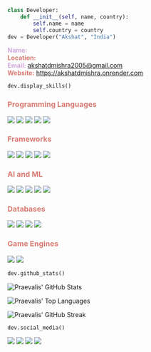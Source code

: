 ```python
class Developer: 
	def __init__(self, name, country):
		self.name = name
		self.country = country
dev = Developer("Akshat", "India")
```

<span style="color:#D2A8DC"><strong>Name:</strong></span> <span style="color:white">Akshat Mishra</span> <br>
<span style="color:#D97B72"><strong>Location:</strong></span> <span style="color:white">India</span> <br>
<span style="color:#D2A8DC"><strong>Email:</strong></span> akshatdmishra2005@gmail.com <br>
<span style="color:#D97B72"><strong>Website:</strong></span> https://akshatdmishra.onrender.com <br>


```python 
dev.display_skills()
```

### <span style="color:#D97B72">Programming Languages</span>

<p>
<img src="https://img.shields.io/badge/Python-6A4C9C?style=for-the-badge">  
<img src="https://img.shields.io/badge/JavaScript-306998?style=for-the-badge">  
<img src="https://img.shields.io/badge/C++-6A4C9C?style=for-the-badge">  
<img src="https://img.shields.io/badge/C-306998?style=for-the-badge">  
<img src="https://img.shields.io/badge/TypeScript-6A4C9C?style=for-the-badge">	
</p>

### <span style="color:#D97B72">Frameworks</span>

<p>
<img src="https://img.shields.io/badge/React-6A4C9C?style=for-the-badge">  
<img src="https://img.shields.io/badge/Flask-306998?style=for-the-badge">  
<img src="https://img.shields.io/badge/Express-6A4C9C?style=for-the-badge">  
<img src="https://img.shields.io/badge/Django-306998?style=for-the-badge">  
<img src="https://img.shields.io/badge/Next-6A4C9C?style=for-the-badge">	
</p>

### <span style="color:#D97B72">AI and ML</span>

<p>
<img src="https://img.shields.io/badge/PyTorch-6A4C9C?style=for-the-badge">  
<img src="https://img.shields.io/badge/Tensorflow-306998?style=for-the-badge">  
<img src="https://img.shields.io/badge/OpenCV-6A4C9C?style=for-the-badge">  
<img src="https://img.shields.io/badge/Scikit--Learn-306998?style=for-the-badge">  
<img src="https://img.shields.io/badge/HuggingFace-6A4C9C?style=for-the-badge">
</p>

### <span style="color:#D97B72">Databases</span>

<p>
<img src="https://img.shields.io/badge/PostgreSQL-6A4C9C?style=for-the-badge">  
<img src="https://img.shields.io/badge/MongoDB-306998?style=for-the-badge">  
<img src="https://img.shields.io/badge/mySQL-6A4C9C?style=for-the-badge">  
<img src="https://img.shields.io/badge/Redis-306998?style=for-the-badge">
</p>

### <span style="color:#D97B72">Game Engines</span>

<p>
<img src="https://img.shields.io/badge/Unreal-6A4C9C?style=for-the-badge">  
<img src="https://img.shields.io/badge/Unity-306998?style=for-the-badge">
</p>

```python
dev.github_stats()
```

![Praevalis' GitHub Stats](https://github-readme-stats.vercel.app/api?username=praevalis&show_icons=true&theme=midnight-purple&hide_border=true)

![Praevalis' Top Languages](https://github-readme-stats.vercel.app/api/top-langs/?username=praevalis&theme=midnight-purple&hide_border=true&hide=html,css&layout=compact)

![Praevalis' GitHub Streak](https://github-readme-streak-stats-flax-eta.vercel.app?user=praevalis&theme=midnight-purple&hide_border=true)

```python
dev.social_media()
```
<p>
<a href="https://www.linkedin.com/in/akshat--mishra"><img src="https://img.shields.io/badge/LinkedIn-0077B5?style=for-the-badge&logo=linkedin&logoColor=white"></a>  
<a href="https://twitter.com/imAkshatMishra"><img src="https://img.shields.io/badge/Twitter-1DA1F2?style=for-the-badge&logo=twitter&logoColor=white"></a>   
<a href="https://www.kaggle.com/imakshatmishra"><img src="https://img.shields.io/badge/Kaggle-20BEFF?style=for-the-badge&logo=Kaggle&logoColor=white"></a>  
<a href="https://www.hackerearth.com/@praevalis/"><img src="https://img.shields.io/badge/HackerEarth-%232C3454.svg?&style=for-the-badge&logo=HackerEarth&logoColor=Blue"></a>
</p>

